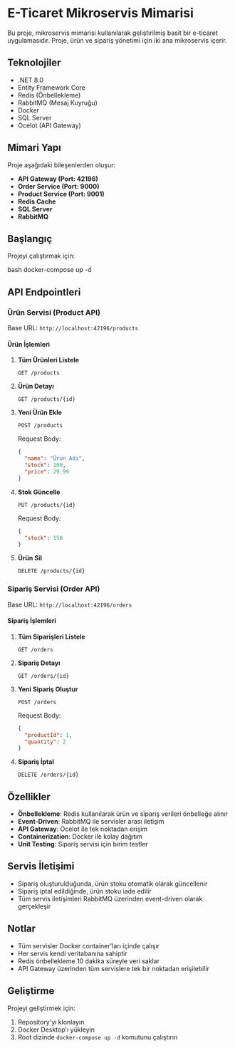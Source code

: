 # E-Ticaret Mikroservis Mimarisi

Bu proje, mikroservis mimarisi kullanılarak geliştirilmiş basit bir e-ticaret uygulamasıdır. Proje, ürün ve sipariş yönetimi için iki ana mikroservis içerir.

## Teknolojiler

- .NET 8.0
- Entity Framework Core
- Redis (Önbellekleme)
- RabbitMQ (Mesaj Kuyruğu)
- Docker
- SQL Server
- Ocelot (API Gateway)

## Mimari Yapı

Proje aşağıdaki bileşenlerden oluşur:

- **API Gateway (Port: 42196)**
- **Order Service (Port: 9000)**
- **Product Service (Port: 9001)**
- **Redis Cache**
- **SQL Server**
- **RabbitMQ**

## Başlangıç

Projeyi çalıştırmak için:

bash
docker-compose up -d

## API Endpointleri

### Ürün Servisi (Product API)

Base URL: `http://localhost:42196/products`

#### Ürün İşlemleri

1. **Tüm Ürünleri Listele**
   ```
   GET /products
   ```

2. **Ürün Detayı**
   ```
   GET /products/{id}
   ```

3. **Yeni Ürün Ekle**
   ```
   POST /products
   ```
   Request Body:
   ```json
   {
     "name": "Ürün Adı",
     "stock": 100,
     "price": 29.99
   }
   ```

4. **Stok Güncelle**
   ```
   PUT /products/{id}
   ```
   Request Body:
   ```json
   {
     "stock": 150
   }
   ```

5. **Ürün Sil**
   ```
   DELETE /products/{id}
   ```

### Sipariş Servisi (Order API)

Base URL: `http://localhost:42196/orders`

#### Sipariş İşlemleri

1. **Tüm Siparişleri Listele**
   ```
   GET /orders
   ```

2. **Sipariş Detayı**
   ```
   GET /orders/{id}
   ```

3. **Yeni Sipariş Oluştur**
   ```
   POST /orders
   ```
   Request Body:
   ```json
   {
     "productId": 1,
     "quantity": 2
   }
   ```

4. **Sipariş İptal**
   ```
   DELETE /orders/{id}
   ```

## Özellikler

- **Önbellekleme**: Redis kullanılarak ürün ve sipariş verileri önbelleğe alınır
- **Event-Driven**: RabbitMQ ile servisler arası iletişim
- **API Gateway**: Ocelot ile tek noktadan erişim
- **Containerization**: Docker ile kolay dağıtım
- **Unit Testing**: Sipariş servisi için birim testler

## Servis İletişimi

- Sipariş oluşturulduğunda, ürün stoku otomatik olarak güncellenir
- Sipariş iptal edildiğinde, ürün stoku iade edilir
- Tüm servis iletişimleri RabbitMQ üzerinden event-driven olarak gerçekleşir

## Notlar

- Tüm servisler Docker container'ları içinde çalışır
- Her servis kendi veritabanına sahiptir
- Redis önbellekleme 10 dakika süreyle veri saklar
- API Gateway üzerinden tüm servislere tek bir noktadan erişilebilir

## Geliştirme

Projeyi geliştirmek için:

1. Repository'yi klonlayın
2. Docker Desktop'ı yükleyin
3. Root dizinde `docker-compose up -d` komutunu çalıştırın
